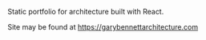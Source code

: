 Static portfolio for architecture built with React.

Site may be found at https://garybennettarchitecture.com
